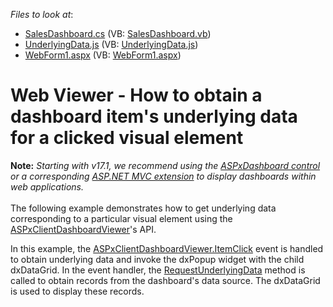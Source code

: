 <!-- default file list -->
*Files to look at*:

* [SalesDashboard.cs](./CS/Dashboard_UnderlyingDataWeb/SalesDashboard.cs) (VB: [SalesDashboard.vb](./VB/Dashboard_UnderlyingDataWeb/SalesDashboard.vb))
* [UnderlyingData.js](./CS/Dashboard_UnderlyingDataWeb/Scripts/UnderlyingData.js) (VB: [UnderlyingData.js](./VB/Dashboard_UnderlyingDataWeb/Scripts/UnderlyingData.js))
* [WebForm1.aspx](./CS/Dashboard_UnderlyingDataWeb/WebForm1.aspx) (VB: [WebForm1.aspx](./VB/Dashboard_UnderlyingDataWeb/WebForm1.aspx))
<!-- default file list end -->
# Web Viewer - How to obtain a dashboard item's underlying data for a clicked visual element


<p><strong>Note:</strong> <em>Starting with v17.1, we recommend using the <a href="https://documentation.devexpress.com/Dashboard/CustomDocument16976.aspx">ASPxDashboard control</a> or a corresponding <a href="https://documentation.devexpress.com/Dashboard/CustomDocument16977.aspx">ASP.NET MVC extension</a> to display dashboards within web applications.</em><br><br>The following example demonstrates how to get underlying data corresponding to a particular visual element using the <a href="http://documentation.devexpress.com/#Dashboard/clsDevExpressDashboardWebScriptsASPxClientDashboardViewertopic">ASPxClientDashboardViewer</a>'s API.</p>
<p>In this example, the <a href="http://documentation.devexpress.com/#Dashboard/DevExpressDashboardWebScriptsASPxClientDashboardViewer_ItemClicktopic">ASPxClientDashboardViewer.ItemClick</a> event is handled to obtain underlying data and invoke the dxPopup widget with the child dxDataGrid. In the event handler, the <a href="http://documentation.devexpress.com/#Dashboard/DevExpressDashboardWebScriptsASPxClientDashboardViewer_RequestUnderlyingDatatopic">RequestUnderlyingData</a> method is called to obtain records from the dashboard's data source. The dxDataGrid is used to display these records.</p>

<br/>


